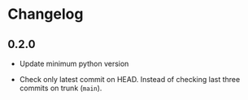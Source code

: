 # Changelog

## 0.2.0

- Update minimum python version

- Check only latest commit on HEAD. Instead of checking last three commits on trunk (`main`).
